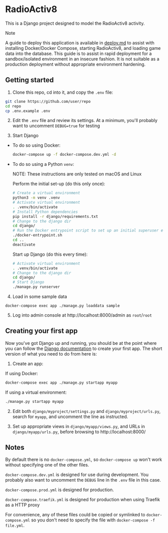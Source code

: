 # RadioActiv8

This is a Django project designed to model the RadioActiv8 activity.

> [!NOTE]
> A guide to deploy this application is available in [deploy.md](deploy.md) to assist with installing Docker/Docker Compose, starting RadioActiv8, and loading game data into the database. This guide is to assist in rapid deployment for a sandbox/isolated environment in an insecure fashion. It is not suitable as a production deployment without appropriate environment hardening.

## Getting started

1. Clone this repo, cd into it, and copy the `.env` file:

```sh
git clone https://github.com/user/repo
cd repo
cp .env.example .env
```

2. Edit the `.env` file and review its settings. At a minimum, you'll probably want to uncomment `DEBUG=true` for testing

3. Start Django

  * To do so using Docker:

    ```sh
    docker-compose up -f docker-compose.dev.yml -d
    ```

  * To do so using a Python `venv`:

    NOTE: These instructions are only tested on macOS and Linux

    Perform the initial set-up (do this only once):

    ```sh
    # Create a virtual environment
    python3 -m venv .venv
    # Activate virtual environment
    . .venv/bin/activate
    # Install Python dependencies
    pip install -r django/requirements.txt
    # Change to the django dir
    cd django/
    # Run the Docker entrypoint script to set up an initial superuser etc
    ./docker-entrypoint.sh
    cd ..
    deactivate
    ```

    Start up Django (do this every time):

    ```sh
    # Activate virtual environment
    . .venv/bin/activate
    # Change to the django dir
    cd django/
    # Start Django
    ./manage.py runserver
    ```

4. Load in some sample data

```
docker-compose exec app ./manage.py loaddata sample
```

5. Log into admin console at http://localhost:8000/admin as `root`/`root`

## Creating your first app

Now you've got Django up and running, you should be at the point where you can follow the [Django documentation](https://docs.djangoproject.com/en/dev/intro/tutorial01/#creating-the-polls-app) to create your first app. The short version of what you need to do from here is:

1. Create an app:

  If using Docker:

  ```sh
  docker-compose exec app ./manage.py startapp myapp
  ```
  If using a virtual environment:

  ```sh
  ./manage.py startapp myapp
  ```

2. Edit both `django/myproject/settings.py` and `django/myproject/urls.py`,
   search for `myapp`, and uncomment the line as instructed.

3. Set up appropriate views in `django/myapp/views.py`, and URLs in `django/myapp/urls.py`, before browsing to http://localhost:8000/

## Notes

By default there is no `docker-compose.yml`, so `docker-compose up` won't work without specifying one of the other files.

`docker-compose.dev.yml` is designed for use during development. You probably also want to uncomment the `DEBUG` line in the `.env` file in this case.

`docker-compose.prod.yml` is designed for production.

`docker-compose.traefik.yml` is designed for production when using Traefik as a HTTP proxy

For convenience, any of these files could be copied or symlinked to `docker-compose.yml` so you don't need to specify the file with `docker-compose -f file.yml`.
